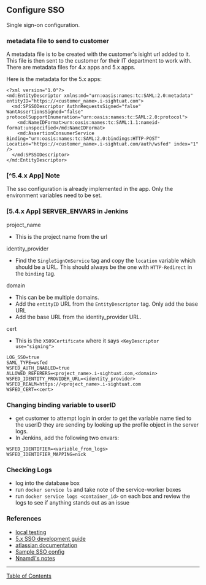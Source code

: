 ## Configure SSO

Single sign-on configuration.

### metadata file to send to customer
A metadata file is to be created with the customer's isight url added to it. This file is then sent to the customer for their IT department to work with. There are metadata files for 4.x apps and 5.x apps.

Here is the metadata for the 5.x apps:
```
<?xml version="1.0"?>
<md:EntityDescriptor xmlns:md="urn:oasis:names:tc:SAML:2.0:metadata" entityID="https://<customer_name>.i-sightuat.com">
  <md:SPSSODescriptor AuthnRequestsSigned="false" WantAssertionsSigned="false" protocolSupportEnumeration="urn:oasis:names:tc:SAML:2.0:protocol">
    <md:NameIDFormat>urn:oasis:names:tc:SAML:1.1:nameid-format:unspecified</md:NameIDFormat>
    <md:AssertionConsumerService Binding="urn:oasis:names:tc:SAML:2.0:bindings:HTTP-POST" Location="https://<customer_name>.i-sightuat.com/auth/wsfed" index="1" />
  </md:SPSSODescriptor>
</md:EntityDescriptor>
```


### [^5.4.x App] Note
The sso configuration is already implemented in the app. Only the environment variables need to be set.

### [5.4.x App] SERVER_ENVARS in Jenkins

project_name
- This is the project name from the url

identity_provider
- Find the `SingleSignOnService` tag and copy the `location` variable which should be a URL. This should always be the one with `HTTP-Redirect` in the `binding` tag.

domain
- This can be be multiple domains.
- Add the `entityID` URL from the `EntityDescriptor` tag. Only add the base URL
- Add the base URL from the identity_provider URL.

cert
- This is the `X509Certificate` where it says `<KeyDescriptor use="signing">`

```
LOG_SSO=true
SAML_TYPE=wsfed
WSFED_AUTH_ENABLED=true
ALLOWED_REFERERS=<project_name>.i-sightuat.com,<domain>
WSFED_IDENTITY_PROVIDER_URL=<identity_provider>
WSFED_REALM=https://<project_name>.i-sightuat.com
WSFED_CERT=<cert>
```

### Changing binding variable to userID
- get customer to attempt login in order to get the variable name tied to the userID they are sending by looking up the profile object in the server logs.
- In Jenkins, add the following two envars:
```
WSFED_IDENTIFIER=<variable_from_logs>
WSFED_IDENTIFIER_MAPPING=nick
```

### Checking Logs
- log into the database box
- run `docker service ls` and take note of the service-worker boxes
- run `docker service logs <container_id>` on each box and review the logs to see if anything stands out as an issue


### References

- [local testing](https://i-sight.atlassian.net/wiki/spaces/DKB/pages/696025112/Testing+SSO+Locally)
- [5.x SSO development guide](https://i-sight.atlassian.net/wiki/spaces/DKB/pages/696057919/SSO+Development+Guide)
- [atlassian documentation](https://i-sight.atlassian.net/wiki/spaces/DTG/pages/108989269/SSO+Documentation)
- [Sample SSO config](https://github.com/i-Sight/config_umd_v5/commit/55435b5d2d17f712625f2f1fe2f4e4b5676e7992)
- [Nnamdi's notes](https://github.com/CEXNIbe/ReadMe/wiki/SSO-Setup)


***
[Table of Contents](../README.md)